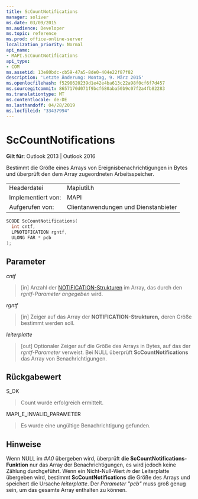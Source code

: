 ```yaml
---
title: ScCountNotifications
manager: soliver
ms.date: 03/09/2015
ms.audience: Developer
ms.topic: reference
ms.prod: office-online-server
localization_priority: Normal
api_name:
- MAPI.ScCountNotifications
api_type:
- COM
ms.assetid: 13e80bdc-cb59-47a5-8de0-404e22f87f82
description: 'Letzte Änderung: Montag, 9. März 2015'
ms.openlocfilehash: f5298620239d1e42e4ba613c22a98f0cf6f7d457
ms.sourcegitcommit: 8657170d071f9bcf680aba50b9c07f2a4fb82283
ms.translationtype: MT
ms.contentlocale: de-DE
ms.lasthandoff: 04/28/2019
ms.locfileid: "33437994"
---
```

# <a name="sccountnotifications"></a>ScCountNotifications

  
  
**Gilt für**: Outlook 2013 | Outlook 2016 
  
Bestimmt die Größe eines Arrays von Ereignisbenachrichtigungen in Bytes und überprüft den dem Array zugeordneten Arbeitsspeicher.
  
|||
|:-----|:-----|
|Headerdatei  <br/> |Mapiutil.h  <br/> |
|Implementiert von:  <br/> |MAPI  <br/> |
|Aufgerufen von:  <br/> |Clientanwendungen und Dienstanbieter  <br/> |
   
```cpp
SCODE ScCountNotifications(
  int cntf,
  LPNOTIFICATION rgntf,
  ULONG FAR * pcb
);
```

## <a name="parameters"></a>Parameter

 _cntf_
  
> [in] Anzahl der [NOTIFICATION-Strukturen](notification.md) im Array, das durch den  _rgntf-Parameter angegeben_ wird. 
    
 _rgntf_
  
> [in] Zeiger auf das Array der **NOTIFICATION-Strukturen,** deren Größe bestimmt werden soll. 
    
 _leiterplatte_
  
> [out] Optionaler Zeiger auf die Größe des Arrays in Bytes, auf das der  _rgntf-Parameter_ verweist. Bei NULL überprüft **ScCountNotifications** das Array von Benachrichtigungen. 
    
## <a name="return-value"></a>Rückgabewert

S_OK
  
> Count wurde erfolgreich ermittelt.
    
MAPI_E_INVALID_PARAMETER
  
> Es wurde eine ungültige Benachrichtigung gefunden.
    
## <a name="remarks"></a>Hinweise

Wenn NULL im  _#A0_ übergeben wird, überprüft **die ScCountNotifications-Funktion** nur das Array der Benachrichtigungen, es wird jedoch keine Zählung durchgeführt. Wenn ein Nicht-Null-Wert  _in_ der Leiterplatte übergeben wird, bestimmt **ScCountNotifications** die Größe des Arrays und speichert die Ursache  _leiterplatte_. Der  _Parameter "pcb"_ muss groß genug sein, um das gesamte Array enthalten zu können. 
  

